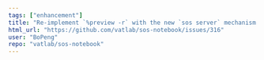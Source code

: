 ```yaml
---
tags: ["enhancement"]
title: "Re-implement `%preview -r` with the new `sos server` mechanism."
html_url: "https://github.com/vatlab/sos-notebook/issues/316"
user: "BoPeng"
repo: "vatlab/sos-notebook"
---
```


